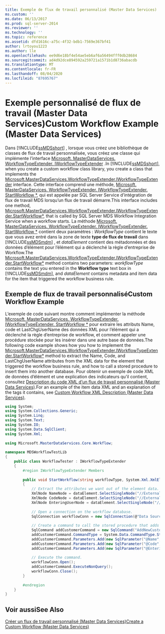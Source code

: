 ```yaml
---
title: Exemple de flux de travail personnalisé (Master Data Services) | Microsoft Docs
ms.custom: ''
ms.date: 06/13/2017
ms.prod: sql-server-2014
ms.reviewer: ''
ms.technology: ''
ms.topic: reference
ms.assetid: dfd1616c-a75c-4f32-bdb1-7569e367bf41
author: lrtoyou1223
ms.author: lle
ms.openlocfilehash: ee9d6e18bf4e54ae5eb6af6a56494fff0db28684
ms.sourcegitcommit: ad4d92dce894592a259721a1571b1d8736abacdb
ms.translationtype: MT
ms.contentlocale: fr-FR
ms.lasthandoff: 08/04/2020
ms.locfileid: "87695767"
---
```

# <a name="custom-workflow-example-master-data-services"></a><span data-ttu-id="d42b8-102">Exemple personnalisé de flux de travail (Master Data Services)</span><span class="sxs-lookup"><span data-stu-id="d42b8-102">Custom Workflow Example (Master Data Services)</span></span>
  <span data-ttu-id="d42b8-103">Dans [!INCLUDE[ssMDSshort](../../includes/ssmdsshort-md.md)] , lorsque vous créez une bibliothèque de classes de flux de travail personnalisée, vous créez une classe qui implémente l’interface [Microsoft. MasterDataServices. WorkflowTypeExtender. IWorkflowTypeExtender](/previous-versions/sql/sql-server-2016/hh758785(v=sql.130)) .</span><span class="sxs-lookup"><span data-stu-id="d42b8-103">In [!INCLUDE[ssMDSshort](../../includes/ssmdsshort-md.md)], when you create a custom workflow class library, you create a class that implements the [Microsoft.MasterDataServices.WorkflowTypeExtender.IWorkflowTypeExtender](/previous-versions/sql/sql-server-2016/hh758785(v=sql.130)) interface.</span></span> <span data-ttu-id="d42b8-104">Cette interface comprend une méthode, [Microsoft. MasterDataServices. WorkflowTypeExtender. IWorkflowTypeExtender. StartWorkflow \*](/previous-versions/sql/sql-server-2016/hh759009(v=sql.130)), qui est appelée par SQL Server Service d’intégration de flux de travail MDS lorsqu’un flux de travail démarre.</span><span class="sxs-lookup"><span data-stu-id="d42b8-104">This interface includes one method, [Microsoft.MasterDataServices.WorkflowTypeExtender.IWorkflowTypeExtender.StartWorkflow\*](/previous-versions/sql/sql-server-2016/hh759009(v=sql.130)), that is called by SQL Server MDS Workflow Integration Service when a workflow starts.</span></span> <span data-ttu-id="d42b8-105">La méthode [Microsoft. MasterDataServices. WorkflowTypeExtender. IWorkflowTypeExtender. StartWorkflow \*](/previous-versions/sql/sql-server-2016/hh759009(v=sql.130)) contient deux paramètres : *WorkflowType* contient le texte que vous avez entré dans la zone de texte **type de flux de travail** dans [!INCLUDE[ssMDSmdm](../../includes/ssmdsmdm-md.md)] , et *dataElement* contient des métadonnées et des données d’élément pour l’élément qui a déclenché la règle d’entreprise de Workflow.</span><span class="sxs-lookup"><span data-stu-id="d42b8-105">The [Microsoft.MasterDataServices.WorkflowTypeExtender.IWorkflowTypeExtender.StartWorkflow\*](/previous-versions/sql/sql-server-2016/hh759009(v=sql.130)) method contains two parameters: *workflowType* contains the text you entered in the **Workflow type** text box in [!INCLUDE[ssMDSmdm](../../includes/ssmdsmdm-md.md)], and *dataElement* contains metadata and item data for the item that triggered the workflow business rule.</span></span>  
  
## <a name="custom-workflow-example"></a><span data-ttu-id="d42b8-106">Exemple de flux de travail personnalisé</span><span class="sxs-lookup"><span data-stu-id="d42b8-106">Custom Workflow Example</span></span>  
 <span data-ttu-id="d42b8-107">L’exemple de code suivant montre comment implémenter la méthode [Microsoft. MasterDataServices. WorkflowTypeExtender. IWorkflowTypeExtender. StartWorkflow \*](/previous-versions/sql/sql-server-2016/hh759009(v=sql.130)) pour extraire les attributs Name, code et LastChgUserName des données XML pour l’élément qui a déclenché la règle d’entreprise de workflow, et comment appeler une procédure stockée pour les insérer dans une autre base de données.</span><span class="sxs-lookup"><span data-stu-id="d42b8-107">The following code example shows how you how to implement the [Microsoft.MasterDataServices.WorkflowTypeExtender.IWorkflowTypeExtender.StartWorkflow\*](/previous-versions/sql/sql-server-2016/hh759009(v=sql.130)) method to extract the Name, Code, and LastChgUserName attributes from the XML data for the element that triggered the workflow business rule, and how to call a stored procedure to insert them into another database.</span></span> <span data-ttu-id="d42b8-108">Pour obtenir un exemple de code XML de données d’élément et une explication des indicateurs qu’il contient, consultez [Description du code XML d’un flux de travail personnalisé &#40;Master Data Services&#41;](create-a-custom-workflow-xml-description.md).</span><span class="sxs-lookup"><span data-stu-id="d42b8-108">For an example of the item data XML and an explanation of the tags it contains, see [Custom Workflow XML Description &#40;Master Data Services&#41;](create-a-custom-workflow-xml-description.md).</span></span>  
  
```csharp  
using System;  
using System.Collections.Generic;  
using System.Linq;  
using System.Text;  
using System.IO;  
using System.Data.SqlClient;  
using System.Xml;  
  
using Microsoft.MasterDataServices.Core.Workflow;  
  
namespace MDSWorkflowTestLib  
{  
    public class WorkflowTester : IWorkflowTypeExtender  
    {  
        #region IWorkflowTypeExtender Members  
  
        public void StartWorkflow(string workflowType, System.Xml.XmlElement dataElement)  
        {  
            // Extract the attributes we want out of the element data.  
            XmlNode NameNode = dataElement.SelectSingleNode("//ExternalAction/MemberData/Name");  
            XmlNode CodeNode = dataElement.SelectSingleNode("//ExternalAction/MemberData/Code");  
            XmlNode EnteringUserNode = dataElement.SelectSingleNode("//ExternalAction/MemberData/LastChgUserName");  
  
            // Open a connection on the workflow database.  
            SqlConnection workflowConn = new SqlConnection(@"Data Source=<Server instance>; Initial Catalog=WorkflowTest; Integrated Security=True");  
  
            // Create a command to call the stored procedure that adds a new user to the workflow database.  
            SqlCommand addCustomerCommand = new SqlCommand("AddNewCustomer", workflowConn);  
            addCustomerCommand.CommandType = System.Data.CommandType.StoredProcedure;  
            addCustomerCommand.Parameters.Add(new SqlParameter("@Name", NameNode.InnerText));  
            addCustomerCommand.Parameters.Add(new SqlParameter("@Code", CodeNode.InnerText));  
            addCustomerCommand.Parameters.Add(new SqlParameter("@EnteringUser", EnteringUserNode.InnerText));  
  
            // Execute the command.  
            workflowConn.Open();  
            addCustomerCommand.ExecuteNonQuery();  
            workflowConn.Close();  
        }  
  
        #endregion  
    }  
}  
```  
  
## <a name="see-also"></a><span data-ttu-id="d42b8-109">Voir aussi</span><span class="sxs-lookup"><span data-stu-id="d42b8-109">See Also</span></span>  
 [<span data-ttu-id="d42b8-110">Créer un flux de travail personnalisé &#40;Master Data Services&#41;</span><span class="sxs-lookup"><span data-stu-id="d42b8-110">Create a Custom Workflow &#40;Master Data Services&#41;</span></span>](create-a-custom-workflow-master-data-services.md)  
  
  
